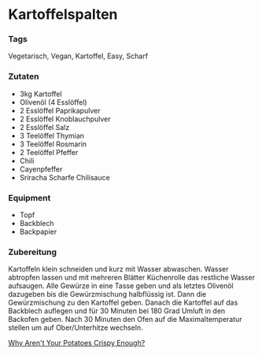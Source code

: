 # Kartoffelspalten

### Tags

Vegetarisch, Vegan, Kartoffel, Easy, Scharf

### Zutaten

- 3kg Kartoffel
- Olivenöl (4 Esslöffel)
- 2 Esslöffel Paprikapulver
- 2 Esslöffel Knoblauchpulver
- 2 Esslöffel Salz
- 3 Teelöffel Thymian
- 3 Teelöffel Rosmarin
- 2 Teelöffel Pfeffer
- Chili
- Cayenpfeffer
- Sriracha Scharfe Chilisauce

### Equipment

- Topf
- Backblech
- Backpapier

### Zubereitung

Kartoffeln klein schneiden und kurz mit Wasser abwaschen.
Wasser abtropfen lassen und mit mehreren Blätter Küchenrolle das restliche Wasser aufsaugen.
Alle Gewürze in eine Tasse geben und als letztes Olivenöl dazugeben bis die Gewürzmischung halbflüssig ist.
Dann die Gewürzmischung zu den Kartoffel geben.
Danach die Kartoffel auf das Backblech auflegen und für 30 Minuten bei 180 Grad Umluft in den Backofen geben.
Nach 30 Minuten den Ofen auf die Maximaltemperatur stellen um auf Ober/Unterhitze wechseln.

[Why Aren't Your Potatoes Crispy Enough?](https://www.youtube.com/watch?v=KxUX7vgNGfM)